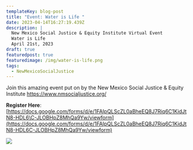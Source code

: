 ```yaml
---
templateKey: blog-post
title: "Event: Water is Life "
date: 2023-04-14T16:27:19.439Z
description: |
  New Mexico Social Justice & Equity Institute Virtual Event
  Water is Life
  April 21st, 2023
draft: true
featuredpost: true
featuredimage: /img/water-is-life.png
tags:
  - NewMexicoSocialJustice
---
```

J﻿oin this amazing event put on by the New Mexico Social Justice & Equity Institute https://www.nmsocialjustice.org/

**R﻿egister Here**: [https://docs.google.com/forms/d/e/1FAIpQLScZL0aBheEQ8J7Riq6C1KidJtN8-HDL6\C-JLOBHpZ8MhQa9Yw/viewform](https://docs.google.com/forms/d/e/1FAIpQLScZL0aBheEQ8J7Riq6C1KidJtN8-HDL6C-JLOBHpZ8MhQa9Yw/viewform)



![](/img/water-is-life.png)